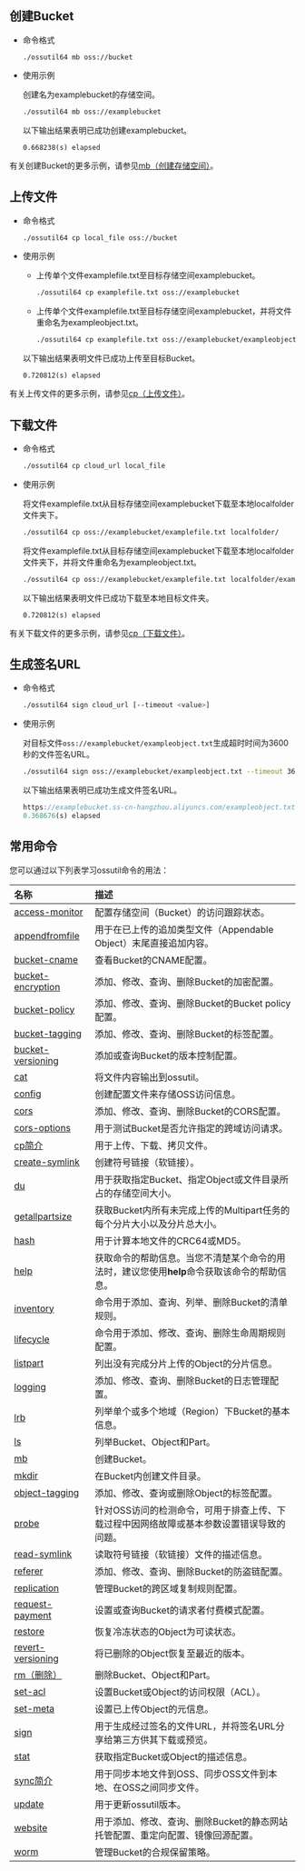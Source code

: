 ## 创建Bucket

- 命令格式

  ```
  ./ossutil64 mb oss://bucket
  ```

- 使用示例

  创建名为examplebucket的存储空间。

  ```bash
  ./ossutil64 mb oss://examplebucket
  ```

  以下输出结果表明已成功创建examplebucket。

  ```undefined
  0.668238(s) elapsed
  ```

有关创建Bucket的更多示例，请参见[mb（创建存储空间）](https://help.aliyun.com/document_detail/120051.htm#concept-303803)。

## 上传文件

- 命令格式

  ```bash
  ./ossutil64 cp local_file oss://bucket
  ```

- 使用示例

  - 上传单个文件examplefile.txt至目标存储空间examplebucket。

    ```bash
    ./ossutil64 cp examplefile.txt oss://examplebucket
    ```

  - 上传单个文件examplefile.txt至目标存储空间examplebucket，并将文件重命名为exampleobject.txt。

    ```bash
    ./ossutil64 cp examplefile.txt oss://examplebucket/exampleobject.txt
    ```

  以下输出结果表明文件已成功上传至目标Bucket。

  ```undefined
  0.720812(s) elapsed
  ```

有关上传文件的更多示例，请参见[cp（上传文件）](https://help.aliyun.com/document_detail/179388.htm#concept-1937458)。

## 下载文件

- 命令格式

  ```bash
  ./ossutil64 cp cloud_url local_file
  ```

- 使用示例

  将文件examplefile.txt从目标存储空间examplebucket下载至本地localfolder文件夹下。

  ```bash
  ./ossutil64 cp oss://examplebucket/examplefile.txt localfolder/
  ```

  将文件examplefile.txt从目标存储空间examplebucket下载至本地localfolder文件夹下，并将文件重命名为exampleobject.txt。

  ```bash
  ./ossutil64 cp oss://examplebucket/examplefile.txt localfolder/exampleobject.txt
  ```

  以下输出结果表明文件已成功下载至本地目标文件夹。

  ```undefined
  0.720812(s) elapsed
  ```

有关下载文件的更多示例，请参见[cp（下载文件）](https://help.aliyun.com/document_detail/179389.htm#concept-1937459)。

## 生成签名URL

- 命令格式

  ```bash
  ./ossutil64 sign cloud_url [--timeout <value>]
  ```

- 使用示例

  对目标文件`oss://examplebucket/exampleobject.txt`生成超时时间为3600秒的文件签名URL。

  ```bash
  ./ossutil64 sign oss://examplebucket/exampleobject.txt --timeout 3600 
  ```

  以下输出结果表明已成功生成文件签名URL。

  ```javascript
  https://examplebucket.ss-cn-hangzhou.aliyuncs.com/exampleobject.txt?Expires=1608282224&OSSAccessKeyId=LTAI4G33piUmgRN1DXx9****&Signature=jo4%2FGykfuc1A4fvyvKRpRyymYH****
  0.368676(s) elapsed
  ```

## 常用命令

您可以通过以下列表学习ossutil命令的用法：

| 名称                                                         | 描述                                                         |
| :----------------------------------------------------------- | :----------------------------------------------------------- |
| [access-monitor](https://help.aliyun.com/document_detail/600527.htm#concept-2295157) | 配置存储空间（Bucket）的访问跟踪状态。                       |
| [appendfromfile](https://help.aliyun.com/document_detail/120069.htm#concept-303823) | 用于在已上传的追加类型文件（Appendable Object）末尾直接追加内容。 |
| [bucket-cname](https://help.aliyun.com/document_detail/304440.htm#concept-2107853) | 查看Bucket的CNAME配置。                                      |
| [bucket-encryption](https://help.aliyun.com/document_detail/120307.htm#concept-354612) | 添加、修改、查询、删除Bucket的加密配置。                     |
| [bucket-policy](https://help.aliyun.com/document_detail/129733.htm#concept-1614438) | 添加、修改、查询、删除Bucket的Bucket policy配置。            |
| [bucket-tagging](https://help.aliyun.com/document_detail/120305.htm#concept-354610) | 添加、修改、查询、删除Bucket的标签配置。                     |
| [bucket-versioning](https://help.aliyun.com/document_detail/121686.htm#concept-610185) | 添加或查询Bucket的版本控制配置。                             |
| [cat](https://help.aliyun.com/document_detail/120070.htm#concept-303824) | 将文件内容输出到ossutil。                                    |
| [config](https://help.aliyun.com/document_detail/120072.htm#concept-303826) | 创建配置文件来存储OSS访问信息。                              |
| [cors](https://help.aliyun.com/document_detail/120063.htm#concept-303816) | 添加、修改、查询、删除Bucket的CORS配置。                     |
| [cors-options](https://help.aliyun.com/document_detail/122573.htm#concept-744986) | 用于测试Bucket是否允许指定的跨域访问请求。                   |
| [cp简介](https://help.aliyun.com/document_detail/120057.htm#concept-303810) | 用于上传、下载、拷贝文件。                                   |
| [create-symlink](https://help.aliyun.com/document_detail/120059.htm#concept-303812) | 创建符号链接（软链接）。                                     |
| [du](https://help.aliyun.com/document_detail/129732.htm#concept-1614437) | 用于获取指定Bucket、指定Object或文件目录所占的存储空间大小。 |
| [getallpartsize](https://help.aliyun.com/document_detail/120068.htm#concept-303821) | 获取Bucket内所有未完成上传的Multipart任务的每个分片大小以及分片总大小。 |
| [hash](https://help.aliyun.com/document_detail/120073.htm#concept-303827) | 用于计算本地文件的CRC64或MD5。                               |
| [help](https://help.aliyun.com/document_detail/120071.htm#concept-303825) | 获取命令的帮助信息。当您不清楚某个命令的用法时，建议您使用**help**命令获取该命令的帮助信息。 |
| [inventory](https://help.aliyun.com/document_detail/163935.htm#concept-2483196) | 命令用于添加、查询、列举、删除Bucket的清单规则。             |
| [lifecycle](https://help.aliyun.com/document_detail/122574.htm#concept-744987) | 命令用于添加、修改、查询、删除生命周期规则配置。             |
| [listpart](https://help.aliyun.com/document_detail/120067.htm#concept-303820) | 列出没有完成分片上传的Object的分片信息。                     |
| [logging](https://help.aliyun.com/document_detail/120065.htm#concept-303818) | 添加、修改、查询、删除Bucket的日志管理配置。                 |
| [lrb](https://help.aliyun.com/document_detail/274438.htm#concept-2094023) | 列举单个或多个地域（Region）下Bucket的基本信息。             |
| [ls](https://help.aliyun.com/document_detail/120052.htm#concept-303804) | 列举Bucket、Object和Part。                                   |
| [mb](https://help.aliyun.com/document_detail/120051.htm#concept-303803) | 创建Bucket。                                                 |
| [mkdir](https://help.aliyun.com/document_detail/120062.htm#concept-303815) | 在Bucket内创建文件目录。                                     |
| [object-tagging](https://help.aliyun.com/document_detail/129735.htm#concept-1614441) | 添加、修改、查询或删除Object的标签配置。                     |
| [probe](https://help.aliyun.com/document_detail/120061.htm#concept-303814) | 针对OSS访问的检测命令，可用于排查上传、下载过程中因网络故障或基本参数设置错误导致的问题。 |
| [read-symlink](https://help.aliyun.com/document_detail/120060.htm#concept-303813) | 读取符号链接（软链接）文件的描述信息。                       |
| [referer](https://help.aliyun.com/document_detail/120066.htm#concept-303819) | 添加、修改、查询、删除Bucket的防盗链配置。                   |
| [replication](https://help.aliyun.com/document_detail/295410.htm#concept-2102726) | 管理Bucket的跨区域复制规则配置。                             |
| [request-payment](https://help.aliyun.com/document_detail/129734.htm#concept-1614439) | 设置或查询Bucket的请求者付费模式配置。                       |
| [restore](https://help.aliyun.com/document_detail/120058.htm#concept-303811) | 恢复冷冻状态的Object为可读状态。                             |
| [revert-versioning](https://help.aliyun.com/document_detail/171787.htm#concept-2541372) | 将已删除的Object恢复至最近的版本。                           |
| [rm（删除）](https://help.aliyun.com/document_detail/120053.htm#concept-303805) | 删除Bucket、Object和Part。                                   |
| [set-acl](https://help.aliyun.com/document_detail/120055.htm#concept-303807) | 设置Bucket或Object的访问权限（ACL）。                        |
| [set-meta](https://help.aliyun.com/document_detail/120056.htm#concept-303809) | 设置已上传Object的元信息。                                   |
| [sign](https://help.aliyun.com/document_detail/120064.htm#concept-303817) | 用于生成经过签名的文件URL，并将签名URL分享给第三方供其下载或预览。 |
| [stat](https://help.aliyun.com/document_detail/120054.htm#concept-303806) | 获取指定Bucket或Object的描述信息。                           |
| [sync简介](https://help.aliyun.com/document_detail/300054.htm#concept-2105804) | 用于同步本地文件到OSS、同步OSS文件到本地、在OSS之间同步文件。 |
| [update](https://help.aliyun.com/document_detail/120074.htm#concept-303828) | 用于更新ossutil版本。                                        |
| [website](https://help.aliyun.com/document_detail/122575.htm#concept-744988) | 用于添加、修改、查询、删除Bucket的静态网站托管配置、重定向配置、镜像回源配置。 |
| [worm](https://help.aliyun.com/document_detail/202134.htm#concept-2036215) | 管理Bucket的合规保留策略。                                   |
